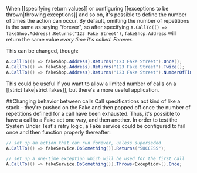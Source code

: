 When [[specifying return values]] or configuring [[exceptions to be thrown|throwing exceptions]] and so on, it's possible to define the number of times the action can occur. By default, omitting the number of repetitions is the same as saying "forever", so after specifying `A.CallTo(() => fakeShop.Address).Returns("123 Fake Street")`, `fakeShop.Address` will return the same value _every time it's called. Forever._

This can be changed, though:
```csharp
A.CallTo(() => fakeShop.Address).Returns("123 Fake Street").Once();
A.CallTo(() => fakeShop.Address).Returns("123 Fake Street").Twice();
A.CallTo(() => fakeShop.Address).Returns("123 Fake Street").NumberOfTimes(17);
```

This could be useful if you want to allow a limited number of calls on a [[strict fake|strict fakes]], but there's a more useful application.

##Changing behavior between calls
Call specifications act kind of like a stack - they're pushed on the Fake and then popped off once the number of repetitions defined for a call have been exhausted. Thus, it's possible to have a call to a Fake act one way, and then another. In order to test the System Under Test's retry logic, a Fake service could be configured to fail once and then function properly thereafter:
```csharp
// set up an action that can run forever, unless superseded
A.CallTo(() => fakeService.DoSomething()).Returns("SUCCESS");

// set up a one-time exception which will be used for the first call
A.CallTo(() => fakeService.DoSomething()).Throws<Exception>().Once;
```
